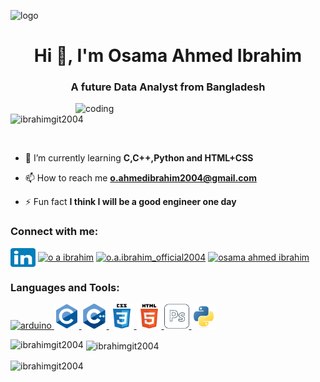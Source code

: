 ![logo](https://github.com/Ibrahimgit2004/Ibrahimgit2004/blob/main/Github%20Banner.png)
<h1 align="center">Hi 👋, I'm Osama Ahmed Ibrahim</h1>
<h3 align="center">A future Data Analyst from Bangladesh</h3>
<img align="right" alt="coding"width="400"src="https://images.squarespace-cdn.com/content/v1/5769fc401b631bab1addb2ab/1541580611624-TE64QGKRJG8SWAIUS7NS/ke17ZwdGBToddI8pDm48kPoswlzjSVMM-SxOp7CV59BZw-zPPgdn4jUwVcJE1ZvWQUxwkmyExglNqGp0IvTJZamWLI2zvYWH8K3-s_4yszcp2ryTI0HqTOaaUohrI8PI6FXy8c9PWtBlqAVlUS5izpdcIXDZqDYvprRqZ29Pw0o/coding-freak.gif">

<p align="left"> <img src="https://komarev.com/ghpvc/?username=ibrahimgit2004&label=Profile%20views&color=0e75b6&style=flat" alt="ibrahimgit2004" /> </p>

<p align="left"> <a href="https://twitter.com/" target="blank"><img src="https://img.shields.io/twitter/follow/?logo=twitter&style=for-the-badge" alt="" /></a> </p>

- 🌱 I’m currently learning **C,C++,Python and HTML+CSS**

- 📫 How to reach me **o.ahmedibrahim2004@gmail.com**

- ⚡ Fun fact **I think I will be a good engineer one day**

<h3 align="left">Connect with me:</h3>
<p align="left">
<a href="https://www.linkedin.com/in/osama-ahmed-ibrahim-9799342b6/" target="blank"><img align="center" src="https://github.com/Ibrahimgit2004/Ibrahimgit2004/blob/main/LinkedIn_icon.svg.png" alt="osama ahmed ibrahim" height="30" width="40" /></a>
<a href="https://fb.com/o a ibrahim" target="blank"><img align="center" src="https://raw.githubusercontent.com/rahuldkjain/github-profile-readme-generator/master/src/images/icons/Social/facebook.svg" alt="o a ibrahim" height="30" width="40" /></a>
<a href="https://instagram.com/o.a.ibrahim_official2004" target="blank"><img align="center" src="https://raw.githubusercontent.com/rahuldkjain/github-profile-readme-generator/master/src/images/icons/Social/instagram.svg" alt="o.a.ibrahim_official2004" height="30" width="40" /></a>
<a href="https://www.youtube.com/c/osama ahmed ibrahim" target="blank"><img align="center" src="https://raw.githubusercontent.com/rahuldkjain/github-profile-readme-generator/master/src/images/icons/Social/youtube.svg" alt="osama ahmed ibrahim" height="30" width="40" /></a>

</p>

<h3 align="left">Languages and Tools:</h3>
<p align="left"> <a href="https://www.arduino.cc/" target="_blank" rel="noreferrer"> <img src="https://cdn.worldvectorlogo.com/logos/arduino-1.svg" alt="arduino" width="40" height="40"/> </a> <a href="https://www.cprogramming.com/" target="_blank" rel="noreferrer"> <img src="https://raw.githubusercontent.com/devicons/devicon/master/icons/c/c-original.svg" alt="c" width="40" height="40"/> </a> <a href="https://www.w3schools.com/cpp/" target="_blank" rel="noreferrer"> <img src="https://raw.githubusercontent.com/devicons/devicon/master/icons/cplusplus/cplusplus-original.svg" alt="cplusplus" width="40" height="40"/> </a> <a href="https://www.w3schools.com/css/" target="_blank" rel="noreferrer"> <img src="https://raw.githubusercontent.com/devicons/devicon/master/icons/css3/css3-original-wordmark.svg" alt="css3" width="40" height="40"/> </a> <a href="https://www.w3.org/html/" target="_blank" rel="noreferrer"> <img src="https://raw.githubusercontent.com/devicons/devicon/master/icons/html5/html5-original-wordmark.svg" alt="html5" width="40" height="40"/> </a> <a href="https://www.photoshop.com/en" target="_blank" rel="noreferrer"> <img src="https://raw.githubusercontent.com/devicons/devicon/master/icons/photoshop/photoshop-line.svg" alt="photoshop" width="40" height="40"/> </a> <a href="https://www.python.org" target="_blank" rel="noreferrer"> <img src="https://raw.githubusercontent.com/devicons/devicon/master/icons/python/python-original.svg" alt="python" width="40" height="40"/> </a> </p>

<p><img align="left" src="https://github-readme-stats.vercel.app/api/top-langs?username=ibrahimgit2004&show_icons=true&locale=en&layout=compact" alt="ibrahimgit2004" /></p>

<p>&nbsp;<img align="center" src="https://github-readme-stats.vercel.app/api?username=ibrahimgit2004&show_icons=true&locale=en" alt="ibrahimgit2004" /></p>

<p><img align="center" src="https://github-readme-streak-stats.herokuapp.com/?user=ibrahimgit2004&" alt="ibrahimgit2004" /></p>
